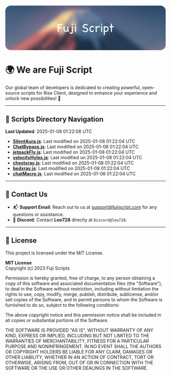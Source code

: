 ![Banner](.github/b.webp)

# 🌍 **We are Fuji Script**

Our global team of developers is dedicated to creating powerful, open-source scripts for Rise Client, designed to enhance your experience and unlock new possibilities! 🌟

---
<!-- SCRIPTS_NAVIGATION_START -->
## 📂 **Scripts Directory Navigation**

**Last Updated**: 2025-01-08 01:22:08 UTC

- **[SilentAura.js](scripts/SilentAura.js)**: Last modified on 2025-01-08 01:22:04 UTC
- **[ChatBypass.js](scripts/ChatBypass.js)**: Last modified on 2025-01-08 01:22:04 UTC
- **[jetpackFly.js](scripts/jetpackFly.js)**: Last modified on 2025-01-08 01:22:04 UTC
- **[velocityHylex.js](scripts/velocityHylex.js)**: Last modified on 2025-01-08 01:22:04 UTC
- **[chestxray.js](scripts/chestxray.js)**: Last modified on 2025-01-08 01:22:04 UTC
- **[bedxray.js](scripts/bedxray.js)**: Last modified on 2025-01-08 01:22:04 UTC
- **[chatMacro.js](scripts/chatMacro.js)**: Last modified on 2025-01-08 01:22:04 UTC

<!-- SCRIPTS_NAVIGATION_END -->

---

## 💬 **Contact Us**  
- 📬 **Support Email**: Reach out to us at [support@fujiscript.com](mailto:support@fujiscript.com) for any questions or assistance.  
- 💬 **Discord**: Contact **Leo728** directly at `Discord@leo728`.

---

## 📜 **License**

This project is licensed under the MIT License.  

**MIT License**  
Copyright (c) 2023 Fuji Scripts  

Permission is hereby granted, free of charge, to any person obtaining a copy of this software and associated documentation files (the "Software"), to deal in the Software without restriction, including without limitation the rights to use, copy, modify, merge, publish, distribute, sublicense, and/or sell copies of the Software, and to permit persons to whom the Software is furnished to do so, subject to the following conditions:  

The above copyright notice and this permission notice shall be included in all copies or substantial portions of the Software.  

THE SOFTWARE IS PROVIDED "AS IS", WITHOUT WARRANTY OF ANY KIND, EXPRESS OR IMPLIED, INCLUDING BUT NOT LIMITED TO THE WARRANTIES OF MERCHANTABILITY, FITNESS FOR A PARTICULAR PURPOSE AND NONINFRINGEMENT. IN NO EVENT SHALL THE AUTHORS OR COPYRIGHT HOLDERS BE LIABLE FOR ANY CLAIM, DAMAGES OR OTHER LIABILITY, WHETHER IN AN ACTION OF CONTRACT, TORT OR OTHERWISE, ARISING FROM, OUT OF OR IN CONNECTION WITH THE SOFTWARE OR THE USE OR OTHER DEALINGS IN THE SOFTWARE.  
